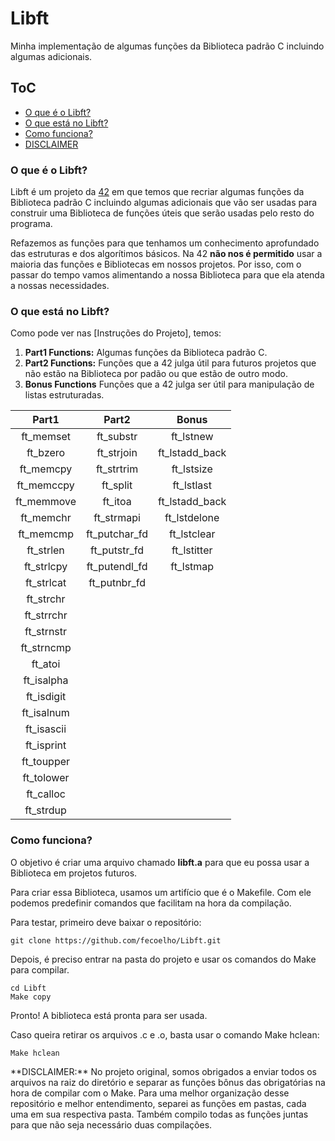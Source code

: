 # Libft
Minha implementação de algumas funções da Biblioteca padrão C incluindo algumas adicionais.

## ToC
- [O que é o Libft?](#o-que---o-libft-)
- [O que está no Libft?](#o-que-est--no-libft)
- [Como funciona?](#como-funciona-)
- [DISCLAIMER](#disclaimer)

<a name="o-que---o-libft-"></a>
### O que é o Libft?
Libft é um projeto da [42](https://www.42sp.org.br "42sp") em que temos que recriar algumas funções da Biblioteca padrão C incluindo algumas adicionais que vão ser usadas para construir uma Biblioteca de funções úteis que serão usadas pelo resto do programa.

Refazemos as funções para que tenhamos um conhecimento aprofundado das estruturas e dos algorítimos básicos. Na 42 **não nos é permitido** usar a maioria das funções e Bibliotecas em nossos projetos. Por isso, com o passar do tempo vamos alimentando a nossa Biblioteca para que ela atenda a nossas necessidades.

<a name="o-que-est--no-libft"></a>
### O que está no Libft?
Como pode ver nas [Instruções do Projeto], temos:

1. **Part1 Functions:** Algumas funções da Biblioteca padrão C.
2. **Part2 Functions:** Funções que a 42 julga útil para futuros projetos que não estão na Biblioteca por padão ou que estão de outro modo.
3. **Bonus Functions** Funções que a 42 julga ser útil para manipulação de listas estruturadas.

Part1 | Part2 | Bonus
:----:|:----:|:----:
ft_memset   | ft_substr     | ft_lstnew
ft_bzero    | ft_strjoin    | ft_lstadd_back
ft_memcpy   | ft_strtrim    | ft_lstsize
ft_memccpy  | ft_split      | ft_lstlast
ft_memmove  | ft_itoa       | ft_lstadd_back
ft_memchr   | ft_strmapi    | ft_lstdelone
ft_memcmp   | ft_putchar_fd | ft_lstclear
ft_strlen   | ft_putstr_fd  | ft_lstitter
ft_strlcpy  | ft_putendl_fd | ft_lstmap
ft_strlcat  | ft_putnbr_fd  |
ft_strchr   |
ft_strrchr  |
ft_strnstr  |
ft_strncmp  |
ft_atoi     |
ft_isalpha  |
ft_isdigit  |
ft_isalnum  |
ft_isascii  |
ft_isprint  |
ft_toupper  |
ft_tolower  |
ft_calloc   |
ft_strdup   |

<a name="como-funciona-"></a>
### Como funciona?
O objetivo é criar uma arquivo chamado **libft.a** para que eu possa usar a Biblioteca em projetos futuros.

Para criar essa Biblioteca, usamos um artifício que é o Makefile. Com ele podemos predefinir comandos que facilitam na hora da compilação.

Para testar, primeiro deve baixar o repositório:

    git clone https://github.com/fecoelho/Libft.git

Depois, é preciso entrar na pasta do projeto e usar os comandos do Make para compilar.

    cd Libft
    Make copy
Pronto! A biblioteca está pronta para ser usada.


Caso queira retirar os arquivos .c e .o, basta usar o comando Make hclean:

    Make hclean

<a name = "disclaimer">
**DISCLAIMER:** No projeto original, somos obrigados a enviar todos os arquivos na raiz do diretório e separar as funções bônus das obrigatórias na hora de compilar com o Make. Para uma melhor organização desse repositório e melhor entendimento, separei as funções em pastas, cada uma em sua respectiva pasta. Também compilo todas as funções juntas para que não seja necessário duas compilações.

